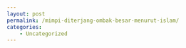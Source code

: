 ```yaml
---
layout: post
permalink: /mimpi-diterjang-ombak-besar-menurut-islam/
categories:
    - Uncategorized
---
```


